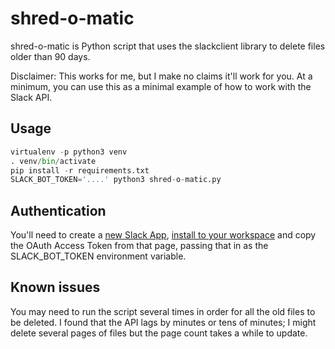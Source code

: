 # shred-o-matic

shred-o-matic is Python script that uses the slackclient library to delete files older than 90 days.

Disclaimer: This works for me, but I make no claims it'll work for you. At a minimum, you can use this as a minimal example of how to work with the Slack API.


## Usage

```python
virtualenv -p python3 venv
. venv/bin/activate
pip install -r requirements.txt
SLACK_BOT_TOKEN='....' python3 shred-o-matic.py
```

## Authentication

You'll need to create a [new Slack App](https://api.slack.com/apps), [install to your workspace](https://api.slack.com/apps/A01NZCK7VGC/install-on-team?) and copy the OAuth Access Token from that page, passing that in as the SLACK_BOT_TOKEN environment variable.
## Known issues

You may need to run the script several times in order for all the old files to be deleted. I found that the API lags by minutes or tens of minutes; I might delete several pages of files but the page count takes a while to update.